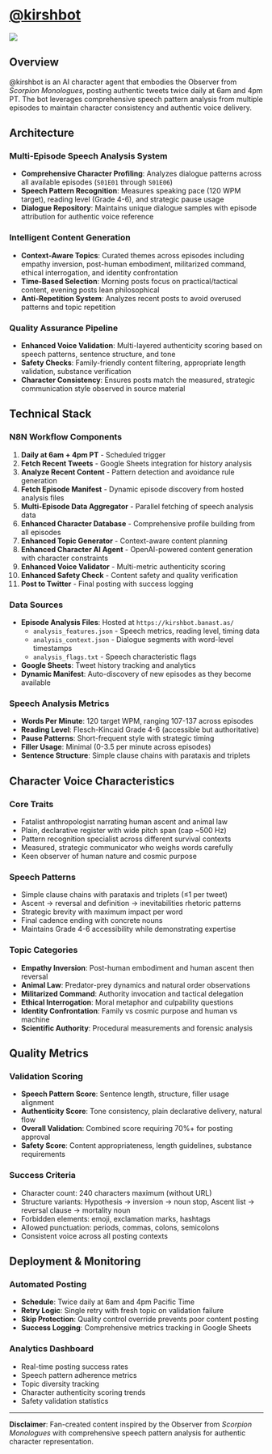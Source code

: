 # <a href="https://x.com/kirshbot">@kirshbot</a>

<img src="https://kirshbot.banast.as/assets/hero-image.fill.size_1248x702.v1755690341.jpg">

## Overview

@kirshbot is an AI character agent that embodies the Observer from *Scorpion Monologues*, posting authentic tweets twice daily at 6am and 4pm PT. The bot leverages comprehensive speech pattern analysis from multiple episodes to maintain character consistency and authentic voice delivery.

## Architecture

### Multi-Episode Speech Analysis System
- **Comprehensive Character Profiling**: Analyzes dialogue patterns across all available episodes (`S01E01` through `S01E06`)
- **Speech Pattern Recognition**: Measures speaking pace (120 WPM target), reading level (Grade 4-6), and strategic pause usage
- **Dialogue Repository**: Maintains unique dialogue samples with episode attribution for authentic voice reference

### Intelligent Content Generation
- **Context-Aware Topics**: Curated themes across episodes including empathy inversion, post-human embodiment, militarized command, ethical interrogation, and identity confrontation
- **Time-Based Selection**: Morning posts focus on practical/tactical content, evening posts lean philosophical
- **Anti-Repetition System**: Analyzes recent posts to avoid overused patterns and topic repetition

### Quality Assurance Pipeline
- **Enhanced Voice Validation**: Multi-layered authenticity scoring based on speech patterns, sentence structure, and tone
- **Safety Checks**: Family-friendly content filtering, appropriate length validation, substance verification
- **Character Consistency**: Ensures posts match the measured, strategic communication style observed in source material

## Technical Stack

### N8N Workflow Components
1. **Daily at 6am + 4pm PT** - Scheduled trigger
2. **Fetch Recent Tweets** - Google Sheets integration for history analysis
3. **Analyze Recent Content** - Pattern detection and avoidance rule generation
4. **Fetch Episode Manifest** - Dynamic episode discovery from hosted analysis files
5. **Multi-Episode Data Aggregator** - Parallel fetching of speech analysis data
6. **Enhanced Character Database** - Comprehensive profile building from all episodes
7. **Enhanced Topic Generator** - Context-aware content planning
8. **Enhanced Character AI Agent** - OpenAI-powered content generation with character constraints
9. **Enhanced Voice Validator** - Multi-metric authenticity scoring
10. **Enhanced Safety Check** - Content safety and quality verification
11. **Post to Twitter** - Final posting with success logging

### Data Sources
- **Episode Analysis Files**: Hosted at `https://kirshbot.banast.as/`
  - `analysis_features.json` - Speech metrics, reading level, timing data
  - `analysis_context.json` - Dialogue segments with word-level timestamps  
  - `analysis_flags.txt` - Speech characteristic flags
- **Google Sheets**: Tweet history tracking and analytics
- **Dynamic Manifest**: Auto-discovery of new episodes as they become available

### Speech Analysis Metrics
- **Words Per Minute**: 120 target WPM, ranging 107-137 across episodes
- **Reading Level**: Flesch-Kincaid Grade 4-6 (accessible but authoritative)
- **Pause Patterns**: Short-frequent style with strategic timing
- **Filler Usage**: Minimal (0-3.5 per minute across episodes)
- **Sentence Structure**: Simple clause chains with parataxis and triplets

## Character Voice Characteristics

### Core Traits
- Fatalist anthropologist narrating human ascent and animal law
- Plain, declarative register with wide pitch span (cap ~500 Hz)
- Pattern recognition specialist across different survival contexts
- Measured, strategic communicator who weighs words carefully
- Keen observer of human nature and cosmic purpose

### Speech Patterns
- Simple clause chains with parataxis and triplets (≤1 per tweet)
- Ascent → reversal and definition → inevitabilities rhetoric patterns
- Strategic brevity with maximum impact per word
- Final cadence ending with concrete nouns
- Maintains Grade 4-6 accessibility while demonstrating expertise

### Topic Categories
- **Empathy Inversion**: Post-human embodiment and human ascent then reversal
- **Animal Law**: Predator-prey dynamics and natural order observations
- **Militarized Command**: Authority invocation and tactical delegation
- **Ethical Interrogation**: Moral metaphor and culpability questions
- **Identity Confrontation**: Family vs cosmic purpose and human vs machine
- **Scientific Authority**: Procedural measurements and forensic analysis

## Quality Metrics

### Validation Scoring
- **Speech Pattern Score**: Sentence length, structure, filler usage alignment
- **Authenticity Score**: Tone consistency, plain declarative delivery, natural flow
- **Overall Validation**: Combined score requiring 70%+ for posting approval
- **Safety Score**: Content appropriateness, length guidelines, substance requirements

### Success Criteria
- Character count: 240 characters maximum (without URL)
- Structure variants: Hypothesis → inversion → noun stop, Ascent list → reversal clause → mortality noun
- Forbidden elements: emoji, exclamation marks, hashtags
- Allowed punctuation: periods, commas, colons, semicolons
- Consistent voice across all posting contexts

## Deployment & Monitoring

### Automated Posting
- **Schedule**: Twice daily at 6am and 4pm Pacific Time
- **Retry Logic**: Single retry with fresh topic on validation failure
- **Skip Protection**: Quality control override prevents poor content posting
- **Success Logging**: Comprehensive metrics tracking in Google Sheets

### Analytics Dashboard
- Real-time posting success rates
- Speech pattern adherence metrics
- Topic diversity tracking
- Character authenticity scoring trends
- Safety validation statistics

---

**Disclaimer**: Fan-created content inspired by the Observer from *Scorpion Monologues* with comprehensive speech pattern analysis for authentic character representation.
